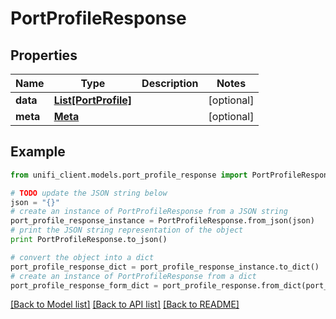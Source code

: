 # PortProfileResponse


## Properties

Name | Type | Description | Notes
------------ | ------------- | ------------- | -------------
**data** | [**List[PortProfile]**](PortProfile.md) |  | [optional] 
**meta** | [**Meta**](Meta.md) |  | [optional] 

## Example

```python
from unifi_client.models.port_profile_response import PortProfileResponse

# TODO update the JSON string below
json = "{}"
# create an instance of PortProfileResponse from a JSON string
port_profile_response_instance = PortProfileResponse.from_json(json)
# print the JSON string representation of the object
print PortProfileResponse.to_json()

# convert the object into a dict
port_profile_response_dict = port_profile_response_instance.to_dict()
# create an instance of PortProfileResponse from a dict
port_profile_response_form_dict = port_profile_response.from_dict(port_profile_response_dict)
```
[[Back to Model list]](../README.md#documentation-for-models) [[Back to API list]](../README.md#documentation-for-api-endpoints) [[Back to README]](../README.md)


